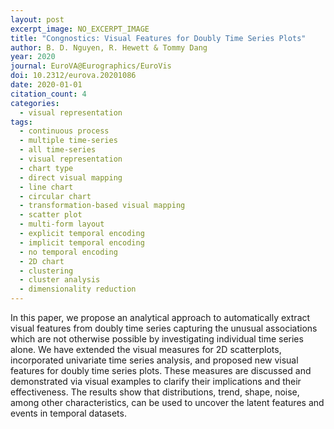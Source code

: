 ```yaml
---
layout: post
excerpt_image: NO_EXCERPT_IMAGE
title: "Congnostics: Visual Features for Doubly Time Series Plots"
author: B. D. Nguyen, R. Hewett & Tommy Dang
year: 2020
journal: EuroVA@Eurographics/EuroVis
doi: 10.2312/eurova.20201086
date: 2020-01-01
citation_count: 4
categories:
  - visual representation
tags:
  - continuous process
  - multiple time-series
  - all time-series
  - visual representation
  - chart type
  - direct visual mapping
  - line chart
  - circular chart
  - transformation-based visual mapping
  - scatter plot
  - multi-form layout
  - explicit temporal encoding
  - implicit temporal encoding
  - no temporal encoding
  - 2D chart
  - clustering
  - cluster analysis
  - dimensionality reduction
---
```

In this paper, we propose an analytical approach to automatically extract visual features from doubly time series capturing the unusual associations which are not otherwise possible by investigating individual time series alone. We have extended the visual measures for 2D scatterplots, incorporated univariate time series analysis, and proposed new visual features for doubly time series plots. These measures are discussed and demonstrated via visual examples to clarify their implications and their effectiveness. The results show that distributions, trend, shape, noise, among other characteristics, can be used to uncover the latent features and events in temporal datasets.
